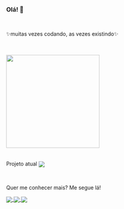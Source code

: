 ### Olá! 👋

</br>

✨muitas vezes codando, as vezes existindo✨</br>

##
  

</br>
<div>
  <img height="250" src="https://github-readme-stats.vercel.app/api/top-langs/?username=anuraghazra&layout=default&theme=shades-of-purple&border_radius=15&custom_title=Most Used&title_color=FFFF00"/>
</div></br></br>
  



  <div>
    <label>Projeto atual </label>
    <a href="" > 
      <img align="center" src="https://img.shields.io/badge/petsOn-❤️-orange">
    </a>
  </div></br>
  
##

Quer me conhecer mais? Me segue lá!

<div>
  <a href="https://www.linkedin.com/in/cassia-dmartins/" target="_blank"> 
    <img align="center" src="https://img.shields.io/badge/LinkedIn-0077B5?style=for-the-badge&logo=linkedin&logoColor=white" target="_blank">
  </a>
  <a href="https://www.tinkercad.com/users/1YvaGkrMYDf-cassiadmartins?category=circuits&sort=likes&view_mode=default" target="_blank"> 
    <img align="center" src="https://img.shields.io/badge/Tinkecard-4EA94B?style=for-the-badge&logoColor=white" target="_blank">
  </a>
  <a href="https://steamcommunity.com/profiles/76561199093523336/" target="blank"> 
    <img align="center" src="https://img.shields.io/badge/Steam-000000?style=for-the-badge&logo=steam&logoColor=white" target="_blank">
  </a>
</div>

